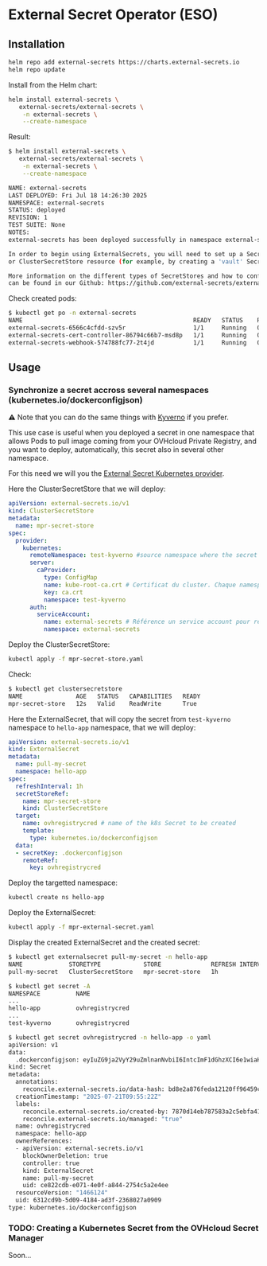 # External Secret Operator (ESO)

## Installation

```bash
helm repo add external-secrets https://charts.external-secrets.io
helm repo update
```

Install from the Helm chart:

```bash
helm install external-secrets \
   external-secrets/external-secrets \
    -n external-secrets \
    --create-namespace
```

Result:

```bash
$ helm install external-secrets \
   external-secrets/external-secrets \
    -n external-secrets \
    --create-namespace

NAME: external-secrets
LAST DEPLOYED: Fri Jul 18 14:26:30 2025
NAMESPACE: external-secrets
STATUS: deployed
REVISION: 1
TEST SUITE: None
NOTES:
external-secrets has been deployed successfully in namespace external-secrets!

In order to begin using ExternalSecrets, you will need to set up a SecretStore
or ClusterSecretStore resource (for example, by creating a 'vault' SecretStore).

More information on the different types of SecretStores and how to configure them
can be found in our Github: https://github.com/external-secrets/external-secrets
```

Check created pods:

```bash
$ kubectl get po -n external-secrets
NAME                                                READY   STATUS    RESTARTS   AGE
external-secrets-6566c4cfdd-szv5r                   1/1     Running   0          2d20h
external-secrets-cert-controller-86794c66b7-msd8p   1/1     Running   0          2d20h
external-secrets-webhook-574788fc77-2t4jd           1/1     Running   0          2d20h
```

## Usage

### Synchronize a secret accross several namespaces (kubernetes.io/dockerconfigjson)

⚠️ Note that you can do the same things with [Kyverno](../kyverno/README.md) if you prefer.

This use case is useful when you deployed a secret in one namespace that allows Pods to pull image coming from your OVHcloud Private Registry, and you want to deploy, automatically, this secret also in several other namespace.

For this need we will you the [External Secret Kubernetes provider](https://external-secrets.io/latest/provider/kubernetes/).

Here the ClusterSecretStore that we will deploy:

```yaml
apiVersion: external-secrets.io/v1
kind: ClusterSecretStore
metadata:
  name: mpr-secret-store
spec:
  provider:
    kubernetes:
      remoteNamespace: test-kyverno #source namespace where the secret is
      server:
        caProvider:
          type: ConfigMap
          name: kube-root-ca.crt # Certificat du cluster. Chaque namespace possède un ConfigMap kube-root-ca.crt qui contient le certificat du serveur interne
          key: ca.crt
          namespace: test-kyverno
      auth:
        serviceAccount:
          name: external-secrets # Référence un service account pour récupérer le secret. Par simplicité nous utilisons ici un service account automatiquement créé lors d’installation de ESO, qui a tous les droits nécessaires 
          namespace: external-secrets
```

Deploy the ClusterSecretStore:

```bash
kubectl apply -f mpr-secret-store.yaml
```

Check:

```bash
$ kubectl get clustersecretstore
NAME               AGE   STATUS   CAPABILITIES   READY
mpr-secret-store   12s   Valid    ReadWrite      True
```

Here the ExternalSecret, that will copy the secret from `test-kyverno` namespace to `hello-app` namespace, that we will deploy:

```yaml
apiVersion: external-secrets.io/v1
kind: ExternalSecret
metadata:
  name: pull-my-secret
  namespace: hello-app
spec:
  refreshInterval: 1h
  secretStoreRef:
    name: mpr-secret-store
    kind: ClusterSecretStore
  target:
    name: ovhregistrycred # name of the k8s Secret to be created
    template:
      type: kubernetes.io/dockerconfigjson
  data:
  - secretKey: .dockerconfigjson
    remoteRef:
      key: ovhregistrycred
```

Deploy the targetted namespace:

```bash
kubectl create ns hello-app
```

Deploy the ExternalSecret:

```bash
kubectl apply -f mpr-external-secret.yaml
```

Display the created ExternalSecret and the created secret:

```bash
$ kubectl get externalsecret pull-my-secret -n hello-app
NAME             STORETYPE            STORE              REFRESH INTERVAL   STATUS         READY
pull-my-secret   ClusterSecretStore   mpr-secret-store   1h                 SecretSynced   True

$ kubectl get secret -A
NAMESPACE          NAME                                                      TYPE                             DATA   AGE
...
hello-app          ovhregistrycred                                           kubernetes.io/dockerconfigjson   1      86s
...
test-kyverno       ovhregistrycred                                           kubernetes.io/dockerconfigjson   1      114m

$ kubectl get secret ovhregistrycred -n hello-app -o yaml
apiVersion: v1
data:
  .dockerconfigjson: eyIuZG9ja2VyY29uZmlnanNvbiI6IntcImF1dGhzXCI6e1wiaHR0cHM6Ly83OTM1Mmg4di5jMS5kZTEuY29udGFpbmVyLXJlZ2lzdHJ5Lm92aC5uZXRcIjp7XCJ1c2VybmFtZVwiOlwiYXVyZWxpZVwiLFwicGFzc3dvcmRcIjpcIjhUS1M0Zm5jXCIsXCJhdXRoXCI6XCJZWFZ5Wld4cFpUbzRWRXRUTkdadVl3PT1cIn19fSJ9
kind: Secret
metadata:
  annotations:
    reconcile.external-secrets.io/data-hash: bd8e2a876feda12120ff96459c60923477bf013cf95509e46e66d58b
  creationTimestamp: "2025-07-21T09:55:22Z"
  labels:
    reconcile.external-secrets.io/created-by: 7870d14eb787583a2c5ebfa41ec5ad11295f7b525eac49b33ef9c2bf
    reconcile.external-secrets.io/managed: "true"
  name: ovhregistrycred
  namespace: hello-app
  ownerReferences:
  - apiVersion: external-secrets.io/v1
    blockOwnerDeletion: true
    controller: true
    kind: ExternalSecret
    name: pull-my-secret
    uid: ce822cdb-e071-4e0f-a844-2754c5a2e4ee
  resourceVersion: "1466124"
  uid: 6312cd9b-5d09-4184-ad3f-2368027a0909
type: kubernetes.io/dockerconfigjson
```

### TODO: Creating a Kubernetes Secret from the OVHcloud Secret Manager

Soon...